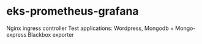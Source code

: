# eks-prometheus-grafana
Nginx ingress controller 
Test applications: Wordpress, Mongodb + Mongo-express 
Blackbox exporter 
